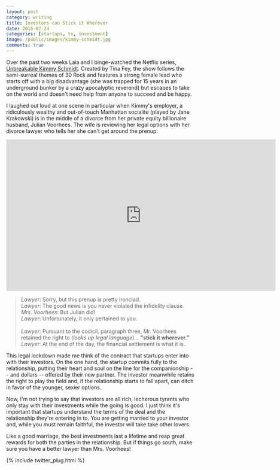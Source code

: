 ```yaml
---
layout: post
category: writing
title: Investors can Stick it Wherever
date: 2015-07-24
categories: [startups, tv, investment]
image: /public/images/kimmy-schmidt.jpg
comments: true
---
```


Over the past two weeks Laia and I binge-watched the Netflix series, [Unbreakable Kimmy Schmidt](https://www.netflix.com/title/80025384).
Created by Tina Fey, the show follows the semi-surreal themes of 30 Rock and features a strong female lead who starts off with a big disadvantage (she was trapped for 15 years in an underground bunker by a crazy apocalyptic reverend) but escapes to take on the world and doesn't need help from anyone to succeed and be happy.


I laughed out loud at one scene in particular when Kimmy's employer, a ridiculously wealthy and out-of-touch Manhattan socialite (played by Jane Krakowski) is in the middle of a divorce from her private equity billionaire husband, Julian Voorhees. 
The wife is reviewing her legal options with her divorce lawyer who tells her she can't get around the prenup:

<iframe width="720" height="405" src="https://www.youtube.com/embed/ZOkG51TKIxw" frameborder="0" allowfullscreen></iframe>

> *Lawyer*:        Sorry, but this prenup is pretty ironclad.<br/>
> *Lawyer*:        The good news is you never violated the infidelity clause. <br/>
> *Mrs. Voorhees*: But Julian did! <br/>
> *Lawyer*:        Unfortunately, it only pertained to you. <br/>
> <br/>
> *Lawyer*:        Pursuant to the codicil, paragraph three, Mr. Voorhees retained the right to (*looks up legal language*)... **"stick it wherever."** <br/>
> *Lawyer*:        At the end of the day, the financial settlement is what it is.

This legal lockdown made me think of the contract that startups enter into with their investors. 
On the one hand, the startup commits fully to the relationship, putting their heart and soul on the line for the companionship -- and dollars -- offered by their new partner.
The investor meanwhile retains the right to play the field and, if the relationship starts to fall apart, can ditch in favor of the younger, sexier options.

Now, I'm not trying to say that investors are all rich, lecherous tyrants who only stay with their investments while the going is good.
I just think it's important that startups understand the terms of the deal and the relationship they're entering in to. 
You are getting married to your investor and, while you must remain faithful, the investor will take take other lovers.

Like a good marriage, the best investments last a lifetime and reap great rewards for both the parties in the relationship. 
But if things go south, make sure you have a better lawyer than Mrs. Voorhees!

{% include twitter_plug.html %}